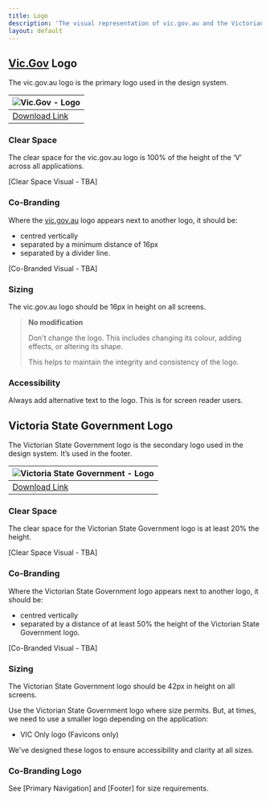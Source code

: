 ```yaml
---
title: Logo
description: 'The visual representation of vic.gov.au and the Victorian Government.'
layout: default
---
```



## [Vic.Gov](https://www.vic.gov.au/) Logo

The vic.gov.au logo is the primary logo used in the design system.

|![Vic.Gov - Logo](/assets/img/vic-gov-au-logo.png) |
|---------------------------- |
| [Download Link](https://www.vic.gov.au/brand-victoria-using-our-logos) |

### Clear Space

The clear space for the vic.gov.au logo is 100% of the height of the ‘V’ across all applications.

[Clear Space Visual - TBA]

### Co-Branding

Where the [vic.gov.au](https://www.vic.gov.au/) logo appears next to another logo, it should be:

- centred vertically
- separated by a minimum distance of 16px
- separated by a divider line.


[Co-Branded Visual - TBA]

### Sizing

The vic.gov.au logo should be 16px in height on all screens.

>**No modification** 
>
>Don't change the logo. This includes changing its colour, adding effects, or altering its shape.
>
>This helps to maintain the integrity and consistency of the logo.

### Accessibility 

Always add alternative text to the logo. This is for screen reader users.

## Victoria State Government Logo

The Victorian State Government logo is the secondary logo used in the design system. It’s used in the footer. 

|![Victoria State Government - Logo](/assets/img/vic-state-gov-logo.png) |
|---------------------------- |
| [Download Link](https://www.vic.gov.au/brand-victoria-using-our-logos)  |

### Clear Space

The clear space for the Victorian State Government logo is at least 20% the height.

[Clear Space Visual - TBA]

### Co-Branding
Where the Victorian State Government logo appears next to another logo, it should be:

- centred vertically
- separated by a distance of at least 50% the height of the Victorian State Government logo.

[Co-Branded Visual - TBA]

### Sizing

The Victorian State Government logo should be 42px in height on all screens.

Use the Victorian State Government logo where size permits. But, at times, we need to use a smaller logo depending on the application:

- VIC Only logo (Favicons only)

We've designed these logos to ensure accessibility and clarity at all sizes.

### Co-Branding Logo

See [Primary Navigation] and [Footer] for size requirements.
